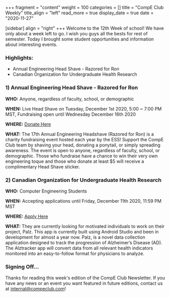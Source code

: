+++
fragment = "content"
weight = 100
categories = []
title = "CompE Club Weekly"
title_align = "left"
read_more = true
display_date = true
date = "2020-11-27"

[sidebar]
align = "right"
+++
Welcome to the 12th Week of school! We have only about a week left to go. I wish you guys all the bests for rest of semester. Today I brought some student opportunities and information about interesting events.
<br/>

### Highlights:

* Annual Engineering Head Shave - Razored for Ron
* Canadian Organization for Undergraduate Health Research
  <br/>

### 1)  Annual Engineering Head Shave - Razored for Ron

**WHO:** Anyone, regardless of faculty, school, or demographic

**WHEN:** Live Head Shave on Tuesday, December 1st 2020, 5:00 ~ 7:00 PM MST, Fundraising open until Wednesday December 16th 2020

**WHERE:** [Donate Here](https://p2p.onecause.com/enggshave/team/computer-engineering-club)

**WHAT:** The 17th Annual Engineering Headshave (Razored for Ron) is a charity fundraising event hosted each year by the ESS! Support the CompE Club team by shaving your head, donating a ponytail, or simply spreading awareness. The event is open to anyone, regardless of faculty, school, or demographic. Those who fundraise have a chance to win their very own engineering toque and those who donate at least $5 will receive a complimentary Head Shave sticker.
<br/>

### 2)  Canadian Organization for Undergraduate Health Research

**WHO:** Computer Engineering Students

**WHEN:** Accepting applications until Friday, December 11th 2020, 11:59 PM MST

**WHERE:** [Apply Here](https://docs.google.com/forms/d/e/1FAIpQLSddaDaMJcQLsy6qlyq3hQa3hN2kLOHm1f_OkvIMNLNKBUW7hg/viewform)

**WHAT:** They are currently looking for motivated individuals to work on their project, Palz. This app is currently built using Android Studio and been in development for almost a year now. Palz, is a novel data collection application designed to track the progression of Alzheimer’s Disease (AD). The Alztracker app will convert data from all relevant health indicators monitored into an easy-to-follow format for physicians to analyze.
<br/>

### Signing Off...

Thanks for reading this week's edition of the CompE Club Newsletter.  If you have any news or an event you want featured in future editions, contact us at [internal@compeclub.com](mailto:internal@compeclub.com)!
